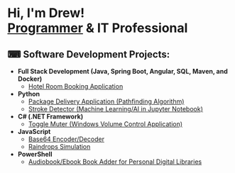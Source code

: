 <h1>Hi, I'm Drew! <br/><a href="https://github.com/drewmarsh?tab=repositories">Programmer</a> & IT Professional</a></h1>

<h2>⌨ Software Development Projects:</h2>

- <b>Full Stack Development (Java, Spring Boot, Angular, SQL, Maven, and Docker)</b>
  - [Hotel Room Booking Application](https://github.com/drewmarsh/mock-hotel-booking)
- <b>Python</b>
  - [Package Delivery Application (Pathfinding Algorithm)](https://github.com/drewmarsh/package-delivery-pathfinding-algorithm)
  - [Stroke Detector (Machine Learning/AI in Jupyter Notebook)](https://github.com/drewmarsh/stroke-detector-AI)
- <b>C# (.NET Framework)</b>
  - [Toggle Muter (Windows Volume Control Application)](https://github.com/drewmarsh/toggle-muter)
- <b>JavaScript</b>
  - [Base64 Encoder/Decoder](https://github.com/drewmarsh/base64-encoder-decoder)
  - [Raindrops Simulation](https://github.com/drewmarsh/raindrops-simulation)
- <b>PowerShell</b>
  - [Audiobook/Ebook Book Adder for Personal Digital Libraries](https://github.com/drewmarsh/add-new-book)
